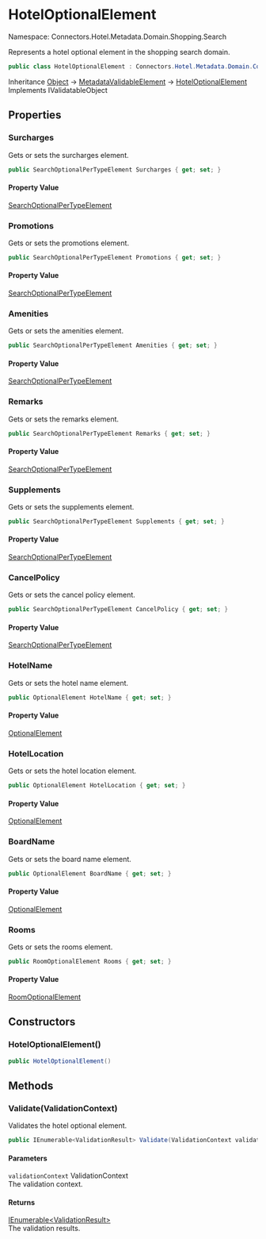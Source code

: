 # HotelOptionalElement

Namespace: Connectors.Hotel.Metadata.Domain.Shopping.Search

Represents a hotel optional element in the shopping search domain.

```csharp
public class HotelOptionalElement : Connectors.Hotel.Metadata.Domain.Common.MetadataValidableElement, System.ComponentModel.DataAnnotations.IValidatableObject
```

Inheritance [Object](https://docs.microsoft.com/en-us/dotnet/api/system.object) → [MetadataValidableElement](./connectors.hotel.metadata.domain.common.metadatavalidableelement) → [HotelOptionalElement](./connectors.hotel.metadata.domain.shopping.search.hoteloptionalelement)<br />
Implements IValidatableObject

## Properties

### **Surcharges**

Gets or sets the surcharges element.

```csharp
public SearchOptionalPerTypeElement Surcharges { get; set; }
```

#### Property Value

[SearchOptionalPerTypeElement](./connectors.hotel.metadata.domain.shopping.search.searchoptionalpertypeelement)<br />

### **Promotions**

Gets or sets the promotions element.

```csharp
public SearchOptionalPerTypeElement Promotions { get; set; }
```

#### Property Value

[SearchOptionalPerTypeElement](./connectors.hotel.metadata.domain.shopping.search.searchoptionalpertypeelement)<br />

### **Amenities**

Gets or sets the amenities element.

```csharp
public SearchOptionalPerTypeElement Amenities { get; set; }
```

#### Property Value

[SearchOptionalPerTypeElement](./connectors.hotel.metadata.domain.shopping.search.searchoptionalpertypeelement)<br />

### **Remarks**

Gets or sets the remarks element.

```csharp
public SearchOptionalPerTypeElement Remarks { get; set; }
```

#### Property Value

[SearchOptionalPerTypeElement](./connectors.hotel.metadata.domain.shopping.search.searchoptionalpertypeelement)<br />

### **Supplements**

Gets or sets the supplements element.

```csharp
public SearchOptionalPerTypeElement Supplements { get; set; }
```

#### Property Value

[SearchOptionalPerTypeElement](./connectors.hotel.metadata.domain.shopping.search.searchoptionalpertypeelement)<br />

### **CancelPolicy**

Gets or sets the cancel policy element.

```csharp
public SearchOptionalPerTypeElement CancelPolicy { get; set; }
```

#### Property Value

[SearchOptionalPerTypeElement](./connectors.hotel.metadata.domain.shopping.search.searchoptionalpertypeelement)<br />

### **HotelName**

Gets or sets the hotel name element.

```csharp
public OptionalElement HotelName { get; set; }
```

#### Property Value

[OptionalElement](./connectors.hotel.metadata.domain.basetypes.optionalelement)<br />

### **HotelLocation**

Gets or sets the hotel location element.

```csharp
public OptionalElement HotelLocation { get; set; }
```

#### Property Value

[OptionalElement](./connectors.hotel.metadata.domain.basetypes.optionalelement)<br />

### **BoardName**

Gets or sets the board name element.

```csharp
public OptionalElement BoardName { get; set; }
```

#### Property Value

[OptionalElement](./connectors.hotel.metadata.domain.basetypes.optionalelement)<br />

### **Rooms**

Gets or sets the rooms element.

```csharp
public RoomOptionalElement Rooms { get; set; }
```

#### Property Value

[RoomOptionalElement](./connectors.hotel.metadata.domain.shopping.search.roomoptionalelement)<br />

## Constructors

### **HotelOptionalElement()**

```csharp
public HotelOptionalElement()
```

## Methods

### **Validate(ValidationContext)**

Validates the hotel optional element.

```csharp
public IEnumerable<ValidationResult> Validate(ValidationContext validationContext)
```

#### Parameters

`validationContext` ValidationContext<br />
The validation context.

#### Returns

[IEnumerable\<ValidationResult\>](https://docs.microsoft.com/en-us/dotnet/api/system.collections.generic.ienumerable-1)<br />
The validation results.
